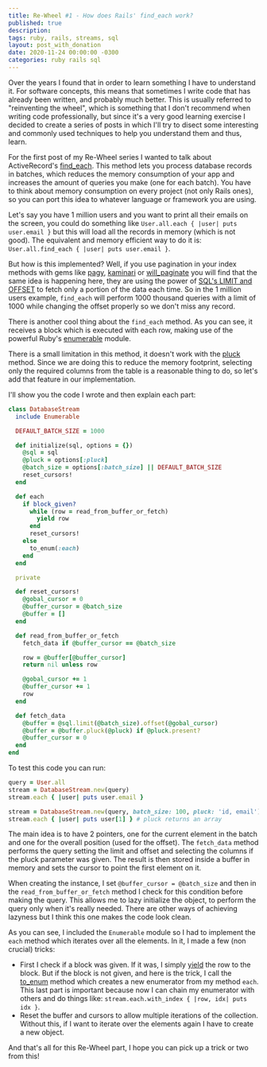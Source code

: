 ```yaml
---
title: Re-Wheel #1 - How does Rails' find_each work?
published: true
description:
tags: ruby, rails, streams, sql
layout: post_with_donation
date: 2020-11-24 00:00:00 -0300
categories: ruby rails sql
---
```


Over the years I found that in order to learn something I have to understand it. For software concepts, this means that sometimes I write code that has already been written, and probably much better. This is usually referred to "reinventing the wheel", which is something that I don't recommend when writing code professionally, but since it's a very good learning exercise I decided to create a series of posts in which I'll try to disect some interesting and commonly used techniques to help you understand them and thus, learn.

For the first post of my Re-Wheel series I wanted to talk about ActiveRecord's [find_each](https://apidock.com/rails/ActiveRecord/Batches/find_each). This method lets you process database records in batches, which reduces the memory consumption of your app and increases the amount of queries you make (one for each batch). You have to think about memory consumption on every project (not only Rails ones), so you can port this idea to whatever language or framework you are using.

Let's say you have 1 million users and you want to print all their emails on the screen, you could do something like `User.all.each { |user| puts user.email }` but this will load all the records in memory (which is not good). The equivalent and memory efficient way to do it is: `User.all.find_each { |user| puts user.email }`.

But how is this implemented? Well, if you use pagination in your index methods with gems like [pagy](https://github.com/ddnexus/pagy), [kaminari](https://github.com/kaminari/kaminari) or [will_paginate](https://github.com/mislav/will_paginate) you will find that the same idea is happening here, they are using the power of [SQL's LIMIT and OFFSET](https://www.postgresql.org/docs/9.3/queries-limit.html) to fetch only a portion of the data each time. So in the 1 million users example, `find_each` will perform 1000 thousand queries with a limit of 1000 while changing the offset properly so we don't miss any record.

There is another cool thing about the `find_each` method. As you can see, it receives a block which is executed with each row, making use of the powerful Ruby's [enumerable](https://blog.appsignal.com/2018/05/29/ruby-magic-enumerable-and-enumerator.html) module.

There is a small limitation in this method, it doesn't work with the [pluck](https://apidock.com/rails/ActiveRecord/Calculations/pluck) method. Since we are doing this to reduce the memory footprint, selecting only the required columns from the table is a reasonable thing to do, so let's add that feature in our implementation.

I'll show you the code I wrote and then explain each part:

```ruby
class DatabaseStream
  include Enumerable

  DEFAULT_BATCH_SIZE = 1000

  def initialize(sql, options = {})
    @sql = sql
    @pluck = options[:pluck]
    @batch_size = options[:batch_size] || DEFAULT_BATCH_SIZE
    reset_cursors!
  end

  def each
    if block_given?
      while (row = read_from_buffer_or_fetch)
        yield row
      end
      reset_cursors!
    else
      to_enum(:each)
    end
  end

  private

  def reset_cursors!
    @gobal_cursor = 0
    @buffer_cursor = @batch_size
    @buffer = []
  end

  def read_from_buffer_or_fetch
    fetch_data if @buffer_cursor == @batch_size

    row = @buffer[@buffer_cursor]
    return nil unless row

    @gobal_cursor += 1
    @buffer_cursor += 1
    row
  end

  def fetch_data
    @buffer = @sql.limit(@batch_size).offset(@gobal_cursor)
    @buffer = @buffer.pluck(@pluck) if @pluck.present?
    @buffer_cursor = 0
  end
end
```

To test this code you can run:

```ruby
query = User.all
stream = DatabaseStream.new(query)
stream.each { |user| puts user.email }

stream = DatabaseStream.new(query, batch_size: 100, pluck: 'id, email') # pluck: %i[id, email] also works
stream.each { |user| puts user[1] } # pluck returns an array
```

The main idea is to have 2 pointers, one for the current element in the batch and one for the overall position (used for the offset). The `fetch_data` method performs the query setting the limit and offset and selecting the columns if the pluck parameter was given. The result is then stored inside a buffer in memory and sets the cursor to point the first element on it.

When creating the instance, I set `@buffer_cursor = @batch_size` and then in the `read_from_buffer_or_fetch` method I check for this condition before making the query. This allows me to lazy initialize the object, to perform the query only when it's really needed. There are other ways of achieving lazyness but I think this one makes the code look clean.

As you can see, I included the `Enumerable` module so I had to implement the `each` method which iterates over all the elements. In it, I made a few (non crucial) tricks:

* First I check if a block was given. If it was, I simply [yield](https://rubymonk.com/learning/books/4-ruby-primer-ascent/chapters/18-blocks/lessons/54-yield) the row to the block. But if the block is not given, and here is the trick, I call the [to_enum](https://apidock.com/ruby/Object/to_enum) method which creates a new enumerator from my method `each`. This last part is important because now I can chain my enumerator with others and do things like: `stream.each.with_index { |row, idx| puts idx }`.
* Reset the buffer and cursors to allow multiple iterations of the collection. Without this, if I want to iterate over the elements again I have to create a new object.

And that's all for this Re-Wheel part, I hope you can pick up a trick or two from this!
